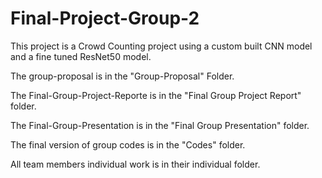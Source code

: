 # Final-Project-Group-2


This project is a Crowd Counting project using a custom built CNN model and a fine tuned ResNet50 model.

The group-proposal is in the "Group-Proposal" Folder.

The Final-Group-Project-Reporte is in the "Final Group Project Report" folder.

The Final-Group-Presentation is in the "Final Group Presentation" folder.

The final version of group codes is in the "Codes" folder.

All team members individual work is in their individual folder.
